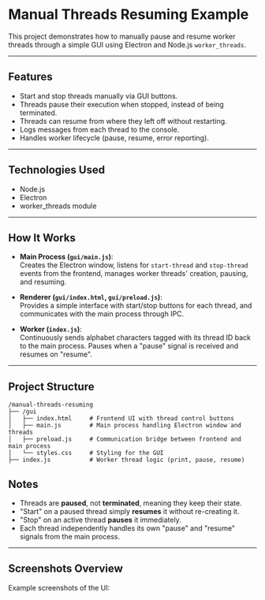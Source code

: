 # Manual Threads Resuming Example

This project demonstrates how to manually pause and resume worker threads through a simple GUI using Electron and Node.js `worker_threads`.

---

## Features

- Start and stop threads manually via GUI buttons.
- Threads pause their execution when stopped, instead of being terminated.
- Threads can resume from where they left off without restarting.
- Logs messages from each thread to the console.
- Handles worker lifecycle (pause, resume, error reporting).

---

## Technologies Used

- Node.js
- Electron
- worker_threads module

---

## How It Works

- **Main Process (`gui/main.js`)**:  
  Creates the Electron window, listens for `start-thread` and `stop-thread` events from the frontend, manages worker threads' creation, pausing, and resuming.

- **Renderer (`gui/index.html`, `gui/preload.js`)**:  
  Provides a simple interface with start/stop buttons for each thread, and communicates with the main process through IPC.

- **Worker (`index.js`)**:  
  Continuously sends alphabet characters tagged with its thread ID back to the main process. Pauses when a "pause" signal is received and resumes on "resume".

---

## Project Structure

```
/manual-threads-resuming
├── /gui
│   ├── index.html     # Frontend UI with thread control buttons
│   ├── main.js        # Main process handling Electron window and threads
│   ├── preload.js     # Communication bridge between frontend and main process
│   └── styles.css     # Styling for the GUI
├── index.js           # Worker thread logic (print, pause, resume)
```

## Notes

- Threads are **paused**, not **terminated**, meaning they keep their state.
- "Start" on a paused thread simply **resumes** it without re-creating it.
- "Stop" on an active thread **pauses** it immediately.
- Each thread independently handles its own "pause" and "resume" signals from the main process.

---

## Screenshots Overview

Example screenshots of the UI:

